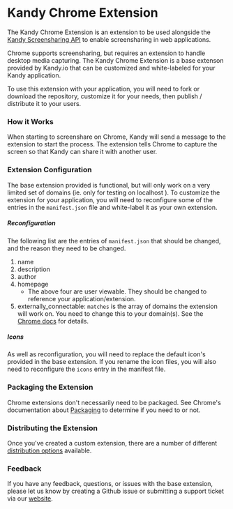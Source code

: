 # Kandy Chrome Extension

The Kandy Chrome Extension is an extension to be used alongside the [Kandy Screensharing API](https://developer-staging.kandy.io/tutorials/screensharing) to enable screensharing in web applications.

Chrome supports screensharing, but requires an extension to handle desktop media capturing. The Kandy Chrome Extension is a base extenson provided by Kandy.io that can be customized and white-labeled for your Kandy application.

To use this extension with your application, you will need to fork or download the repository, customize it for your needs, then publish / distribute it to your users.

### How it Works

When starting to screenshare on Chrome, Kandy will send a message to the extension to start the process. The extension tells Chrome to capture the screen so that Kandy can share it with another user.

### Extension Configuration

The base extension provided is functional, but will only work on a very limited set of domains (ie. only for testing on localhost ). To customize the extension for your application, you will need to reconfigure some of the entries in the `manifest.json` file and white-label it as your own extension.

##### Reconfiguration

The following list are the entries of `manifest.json` that should be changed, and the reason they need to be changed.

1. name
2. description
3. author
4. homepage
    * The above four are user viewable. They should be changed to reference your application/extension.
5. externally_connectable: `matches` is the array of domains the extension will work on. You need to change this to your domain(s). See the [Chrome docs](https://developer.chrome.com/extensions/manifest/externally_connectable) for details.

##### Icons

As well as reconfiguration, you will need to replace the default icon's provided in the base extension. If you rename the icon files, you will also need to reconfigure the `icons` entry in the manifest file.

### Packaging the Extension

Chrome extensions don't necessarily need to be packaged. See Chrome's documentation about [Packaging](https://developer.chrome.com/extensions/packaging) to determine if you need to or not.

### Distributing the Extension

Once you've created a custom extension, there are a number of different [distribution options](https://developer.chrome.com/webstore#distribution-options) available.

### Feedback

If you have any feedback, questions, or issues with the base extension, please let us know by creating a Github issue or submitting a support ticket via our [website](http://community.kandy.io/hc/en-us/requests/new).
